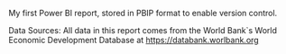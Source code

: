 My first Power BI report, stored in PBIP format to enable version control.

Data Sources:
All data in this report comes from the World Bank`s World Economic Development Database at https://databank.worlbank.org
